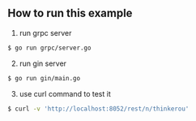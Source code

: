 ## How to run this example

1. run grpc server

```sh
$ go run grpc/server.go
```

2. run gin server

```sh
$ go run gin/main.go
```

3. use curl command to test it

```sh
$ curl -v 'http://localhost:8052/rest/n/thinkerou'
```
